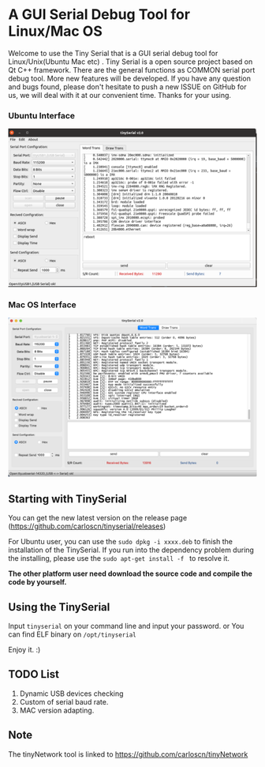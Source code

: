 # A GUI Serial Debug Tool for Linux/Mac OS

Welcome to use the Tiny Serial that is a GUI serial debug tool for Linux/Unix(Ubuntu Mac etc) . Tiny Serial is a open source project based on Qt C++ framework. There are the general functions as COMMON serial port debug tool.  More new features will be developed. If you have any question and bugs found, please don't hesitate to push a new ISSUE on GitHub for us, we will deal with it at our convenient time. Thanks for your using.
### Ubuntu Interface

![](img/appmain-ubuntu.png)
### Mac OS Interface

![](img/appmain-mac.png)
## Starting with TinySerial

You can get the new latest version on the release page (https://github.com/carloscn/tinyserial/releases)

For Ubuntu user, you can use the `sudo dpkg -i xxxx.deb` to finish the installation of the TinySerial. If you run into the dependency problem during the installing, please use the `sudo apt-get install -f ` to resolve it.

**The other platform user need download the source code and compile the code by yourself.** 

## Using the TinySerial

Input `tinyserial` on your command line and input your password.
or
You can find ELF binary on `/opt/tinyserial`

Enjoy it. :) 

## TODO List

1. Dynamic USB devices checking
2. Custom of serial baud rate.
3. MAC version adapting.

## Note
The tinyNetwork tool is linked to https://github.com/carloscn/tinyNetwork
